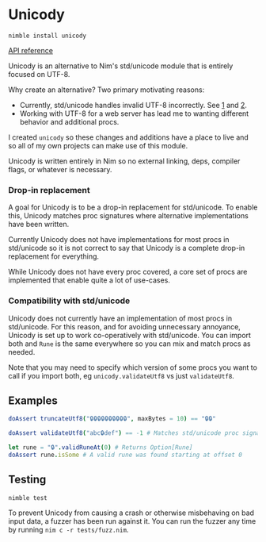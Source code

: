 # Unicody

`nimble install unicody`

[API reference](https://guzba.github.io/unicody/)

Unicody is an alternative to Nim's std/unicode module that is entirely focused on UTF-8.

Why create an alternative? Two primary motivating reasons:
* Currently, std/unicode handles invalid UTF-8 incorrectly. See [1](https://github.com/nim-lang/Nim/issues/10750) and [2](https://github.com/nim-lang/Nim/issues/19333).
* Working with UTF-8 for a web server has lead me to wanting different behavior and additional procs.

I created `unicody` so these changes and additions have a place to live and so all of my own projects can make use of this module.

Unicody is written entirely in Nim so no external linking, deps, compiler flags, or whatever is necessary.

### Drop-in replacement

A goal for Unicody is to be a drop-in replacement for std/unicode. To enable this, Unicody matches proc signatures where alternative implementations have been written.

Currently Unicody does not have implementations for most procs in std/unicode so it is not correct to say that Unicody is a complete drop-in replacement for everything.

While Unicody does not have every proc covered, a core set of procs are implemented that enable quite a lot of use-cases.

### Compatibility with std/unicode

Unicody does not currently have an implementation of most procs in std/unicode. For this reason, and for avoiding unnecessary annoyance, Unicody is set up to work co-operatively with std/unicode. You can import both and `Rune` is the same everywhere so you can mix and match procs as needed.

Note that you may need to specify which version of some procs you want to call if you import both, eg `unicody.validateUtf8` vs just `validateUtf8`.

## Examples

```nim
doAssert truncateUtf8("🔒🔒🔒🔒🔒🔒🔒🔒🔒🔒", maxBytes = 10) == "🔒🔒"
```

```nim
doAssert validateUtf8("abc🔒def") == -1 # Matches std/unicode proc signature
```

```nim
let rune = "🔒".validRuneAt(0) # Returns Option[Rune]
doAssert rune.isSome # A valid rune was found starting at offset 0
```

## Testing

`nimble test`

To prevent Unicody from causing a crash or otherwise misbehaving on bad input data, a fuzzer has been run against it. You can run the fuzzer any time by running `nim c -r tests/fuzz.nim`.

